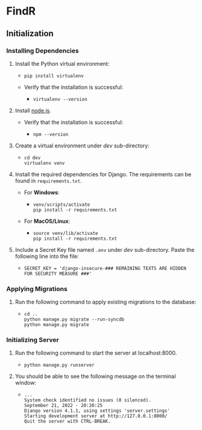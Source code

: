 # FindR

## Initialization
### Installing Dependencies
1. Install the Python virtual environment:
   *  ```console
      pip install virtualenv 
      ```

   *  Verify that the installation is successful: 
      *  ```console
         virtualenv --version 
         ```
2. Install [node.js](https://nodejs.org/en/download/). 
   *  Verify that the installation is successful:
      *  ```console
         npm --version
         ```

3. Create a virtual environment under *dev* sub-directory:
   *  ``` console
      cd dev
      virtualenv venv
      ```

4. Install the required dependencies for Django. The requirements can be found in `requirements.txt`.
   *  For **Windows**:
      *  ```console
         venv/scripts/activate
         pip install -r requirements.txt
         ```
   *  For **MacOS/Linux**:
      *  ```console
         source venv/lib/activate
         pip install -r requirements.txt
         ```
         
5. Include a Secret Key file named `.env` under *dev* sub-directory. Paste the following line into the file:
   *  ```console
      SECRET_KEY = 'django-insecure-### REMAINING TEXTS ARE HIDDEN FOR SECURITY MEASURE ###'
      ```


### Applying Migrations
1. Run the following command to apply existing migrations to the database:
   *  ```console
      cd ..
      python manage.py migrate --run-syncdb
      python manage.py migrate
      ```

### Initializing Server
1. Run the following command to start the server at localhost:8000.
   *  ```console
      python manage.py runserver
      ```


2. You should be able to see the following message on the terminal window:
   *  ```console
      ...
      System check identified no issues (0 silenced).
      September 21, 2022 - 20:20:25
      Django version 4.1.1, using settings 'server.settings'
      Starting development server at http://127.0.0.1:8000/
      Quit the server with CTRL-BREAK.
      ```
